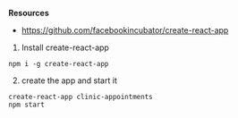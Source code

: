 **Resources**

* https://github.com/facebookincubator/create-react-app

1. Install create-react-app
   
```
npm i -g create-react-app
```

2. create the app and start it

```
create-react-app clinic-appointments
npm start
```

 
